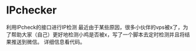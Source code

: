 # IPchecker
利用IPcheck的接口进行IP检测
最近由于某些原因，很多小伙伴的vps被x了，为了帮助大家（自己）更好地检测小鸡是否被x，写了一个脚本去定时检测并且将结果推送到微信。
详细信息看代码。
